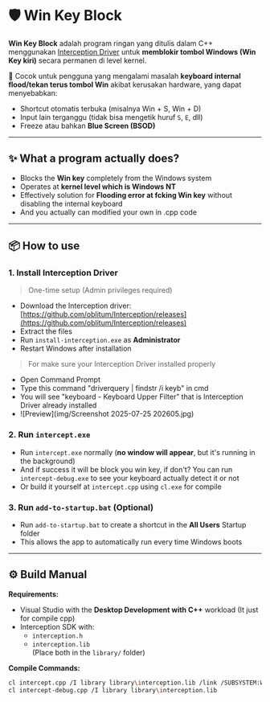 # 🛡️ Win Key Block

**Win Key Block** adalah program ringan yang ditulis dalam C++ menggunakan [Interception Driver](https://github.com/oblitum/Interception) untuk **memblokir tombol Windows (Win Key kiri)** secara permanen di level kernel.

🧠 Cocok untuk pengguna yang mengalami masalah **keyboard internal flood/tekan terus tombol Win** akibat kerusakan hardware, yang dapat menyebabkan:
- Shortcut otomatis terbuka (misalnya Win + S, Win + D)
- Input lain terganggu (tidak bisa mengetik huruf `S`, `E`, dll)
- Freeze atau bahkan **Blue Screen (BSOD)**

---

## ✨ What a program actually does?

- Blocks the **Win key** completely from the Windows system
- Operates at **kernel level which is Windows NT**
- Effectively solution for **Flooding error at fcking Win key** without disabling the internal keyboard
- And you actually can modified your own in .cpp code

---

## 📦 How to use

### 1. Install Interception Driver  
> One-time setup (Admin privileges required)
  - Download the Interception driver: [https://github.com/oblitum/Interception/releases](https://github.com/oblitum/Interception/releases)
  - Extract the files  
  - Run `install-interception.exe` as **Administrator**  
  - Restart Windows after installation

> For make sure your Interception Driver installed properly
  - Open Command Prompt
  - Type this command "driverquery | findstr /i keyb" in cmd
  - You will see "keyboard - Keyboard Upper Filter" that is Interception Driver already installed
  - ![Preview](img/Screenshot 2025-07-25 202605.jpg)

### 2. Run `intercept.exe`

- Run `intercept.exe` normally (**no window will appear**, but it's running in the background)
- And if success it will be block you win key, if don't? You can run `intercept-debug.exe` to see your keyboard actually detect it or not
- Or build it yourself at `intercept.cpp` using `cl.exe` for compile

### 3. Run `add-to-startup.bat` (Optional)

- Run `add-to-startup.bat` to create a shortcut in the **All Users** Startup folder  
- This allows the app to automatically run every time Windows boots

---

## ⚙️ Build Manual

**Requirements:**
- Visual Studio with the **Desktop Development with C++** workload (It just for compile cpp)
- Interception SDK with:
  - `interception.h`
  - `interception.lib`  
  (Place both in the `library/` folder)

**Compile Commands:**

```bash
cl intercept.cpp /I library library\interception.lib /link /SUBSYSTEM:WINDOWS
cl intercept-debug.cpp /I library library\interception.lib


